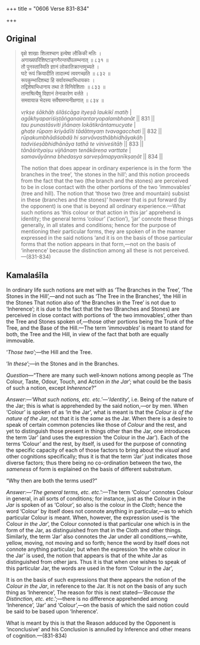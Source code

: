 +++
title = "0606 Verse 831-834"

+++
## Original 
>
> वृक्षे शाखाः शिलाश्चाग इत्येषा लौकिकी मतिः ।  
> अगाख्यपरिशिष्टाङ्गनैरन्तर्योपलम्भनात् ॥ ८३१ ॥  
> तौ पुनस्तास्विति ज्ञानं लोकातिक्रान्तमुच्यते ।  
> घटे रूपं क्रियादीति तादात्म्यं त्ववगच्छति ॥ ८३२ ॥  
> रूपकुम्भादिशब्दा हि सर्वावस्थाभिधायकाः ।  
> तद्विशेषाभिधानाय तथा ते विनिवेशिताः ॥ ८३३ ॥  
> तानाश्रित्यैषु विज्ञानं तेनाकारेण वर्त्तते ।  
> समवायान्न भेदस्य सर्वेषामप्यनीक्षणात् ॥ ८३४ ॥ 
>
> *vṛkṣe śākhāḥ śilāścāga ityeṣā laukikī matiḥ* \|  
> *agākhyapariśiṣṭāṅganairantaryopalambhanāt* \|\| 831 \|\|  
> *tau punastāsviti jñānaṃ lokātikrāntamucyate* \|  
> *ghaṭe rūpaṃ kriyādīti tādātmyaṃ tvavagacchati* \|\| 832 \|\|  
> *rūpakumbhādiśabdā hi sarvāvasthābhidhāyakāḥ* \|  
> *tadviśeṣābhidhānāya tathā te viniveśitāḥ* \|\| 833 \|\|  
> *tānāśrityaiṣu vijñānaṃ tenākāreṇa varttate* \|  
> *samavāyānna bhedasya sarveṣāmapyanīkṣaṇāt* \|\| 834 \|\| 
>
> The notion that does appear in ordinary experience is in the form ‘the branches in the tree’, ‘the stones in the hill’; and this notion proceeds from the fact that the two (the branch and the stones) are perceived to be in close contact with the other portions of the two ‘immovables’ (tree and hill). The notion that ‘those two (tree and mountain) subsist in these (branches and the stones)’ however that is put forward (by the opponent) is one that is beyond all ordinary experience.—What such notions as ‘this colour or that action in this jar’ apprehend is identity; the general terms ‘colour’ (‘action’), ‘jar’ connote these things generally, in all states and conditions; hence for the purpose of mentioning their particular forms, they are spoken of in the manner expressed in the said notions ‘and it is on the basis of those particular forms that the notion appears in that form,—not on the basis of ‘inherence’ because the distinction among all these is not perceived.—(831-834)



## Kamalaśīla

In ordinary life such notions are met with as ‘The Branches in the Tree’, ‘The Stones in the Hill’,—and not such as ‘The Tree in the Branches’, ‘the Hill in the Stones That notion also of ‘the Branches in the Tree’ is not due to ‘Inherence’; it is due to the fact that the two (Branches and Stones) are perceived in close contact with portions of ‘the two immovables’, other than the Tree and Stones spoken of,—those other portions being the Trunk of the Tree, and the Base of the Hill.—The term ‘*immovables*’ is meant to stand for both, the Tree and the Hill, in view of the fact that both are equally immovable.

‘*Those two*’;—the Hill and the Tree.

‘*In these*’;—in the Stones and in the Branches.

*Question*—“There are many such well-known notions among people as ‘The Colour, Taste, Odour, Touch, and Action *in the Jar*’; what could be the basis of such a notion, except *Inherence*?”

*Answer*:—‘*What such notions, etc. etc*.’—‘*Identity*’, i.e. Being of the nature of the Jar; this is what is apprehended by the said notion,—or by men. When ‘Colour’ is spoken of as ‘in the Jar’, what is meant is that the *Colour is of the nature of the Jar*, not that it is the *same* as the Jar. When there is a desire to speak of certain common potencies like those of *Colour* and the rest, and yet to distinguish those present in things other than the Jar, one introduces the term ‘Jar’ (and uses the expression ‘the Colour in the Jar’). Each of the terms ‘Colour’ and the rest, by itself, is used for the purpose of connoting the specific capacity of each of those factors to bring about the *visual* and other cognitions specifically; thus it is that the term ‘Jar’ just indicates those diverse factors; thus there being no co-ordination between the two, the *sameness* of form is explained on the basis of different substratum.

“Why then are both the terms used?”

*Answer*:—‘*The general terms, etc. etc*.’:—The term ‘Colour’ connotes Colour in general, in all sorts of conditions; for instance, just as the Colour in the *Jar* is spoken of as ‘Colour’, so also is the colour in the *Cloth*; hence the word ‘Colour’ by itself does not connote anything in particular,—as to which particular Colour is meant. When, however, the expression used is ‘the Colour *in the Jar*’, the Colour connoted is that particular one which is in the form of the Jar, as distinguished from that in the Cloth and other things. Similarly, the term ‘Jar’ also connotes the Jar under all conditions,—white, yellow, moving, not moving and so forth; hence the word by itself does not connote anything particular; but when the expression ‘the white colour in the Jar’ is used, the notion that appears is that of the white Jar as distinguished from other jars. Thus it is that when one wishes to speak of this particular Jar, the words are used in the form ‘Colour in the Jar’,

It is on the basis of such expressions that there appears the notion of the *Colour in the Jar*, in reference to the Jar. It is not on the basis of any such thing as ‘Inherence’, The reason for this is next stated—‘*Because the Distinction, etc. etc*.’;—there is no difference apprehended among ‘Inherence’, ‘Jar’ and ‘Colour’,—on the basis of which the said notion could be said to be based upon ‘Inherence’.

What is meant by this is that the Reason adduced by the Opponent is ‘inconclusive’ and his Conclusion is annulled by Inference and other means of cognition.—(831-834)


